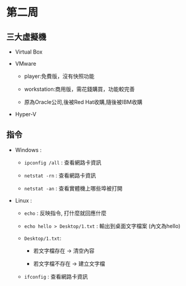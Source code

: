 # 第二周


## 三大虛擬機

* Virtual Box

* VMware

  * player:免費版，沒有快照功能

  * workstation:商用版，需花錢購買，功能較完善

  * 原為Oracle公司,後被Red Hat收購,隨後被IBM收購

* Hyper-V

## 指令

* Windows : 
 
    - `ipconfig /all` : 查看網路卡資訊

    - `netstat -rn` : 查看網路卡資訊
    
    - `netstat -an` : 查看實體機上哪些埠被打開

* Linux :

    - `echo` : 反映指令, 打什麼就回應什麼
    
    - `echo hello > Desktop/1.txt` : 輸出到桌面文字檔案 (內文為hello)
    
    - `Desktop/1.txt`:
    
        * 若文字檔存在 -> 清空內容
        
        * 若文字檔不存在 -> 建立文字檔
    
    - `ifconfig` : 查看網路卡資訊
